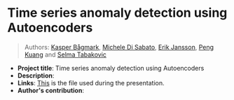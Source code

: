 # Time series anomaly detection using Autoencoders
> Authors: [Kasper Bågmark](https://research.chalmers.se/person/bagmark), [Michele Di Sabato](https://www.umu.se/en/staff/michele-di-sabato/), [Erik Jansson](https://www.chalmers.se/en/persons/erikjans/), [Peng Kuang](https://portal.research.lu.se/en/persons/peng-kuang) and [Selma Tabakovic](https://www.chalmers.se/en/persons/selmat/)

* **Project title**: Time series anomaly detection using Autoencoders
* **Description**:
* **Links**: [This](DONT_EDIT_report.md) is the file used during the presentation.
* **Author's contribution**:
